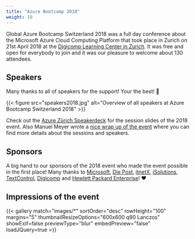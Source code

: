 ```yaml
---
title: "Azure Bootcamp 2018"
weight: 18
---
```


Global Azure Bootcamp Switzerland 2018 was a full day conference about the Microsoft Azure Cloud Computing Platform that took place in Zurich on 21st April 2018 at the [Digicomp Learning Center in Zurich](https://goo.gl/maps/ZDAWVcFCDJVYY52p6). It was free and open for everybody to join and it was our pleasure to welcome about 130 attendees.

## Speakers
Many thanks to all of speakers for the support! Your the best! 🙏

{{< figure src="speakers2018.jpg" alt="Overview of all speakers at Azure Bootcamp Switzerland 2018" >}}

Check out the [Azure Zürich Speakerdeck](https://speakerdeck.com/azurezurich) for the session slides of the 2018 event. Also Manuel Meyer wrote a [nice wrap up of the event](https://www.manuelmeyer.net/2018/08/this-was-global-azure-bootcamp-2018/) where you can find more details about the sessions and speakers.

## Sponsors
A big hand to our sponsors of the 2018 event who made the event possible in the first place! Many thanks to [Microsoft](https://microsoft.ch), [Die Post](https://post.ch), [itnetX](https://itnetx.ch), [iSolutions](https://isolutions.ch), [TextControl](https://www.textcontrol.com), [Digicomp](https://digicomp.ch) and [Hewlett Packard Enterprise](https://www.hpe.com)! ❤️

## Impressions of the event

{{< gallery match="images/*" sortOrder="desc" rowHeight="100" margins="5" thumbnailResizeOptions="600x600 q90 Lanczos" showExif=false previewType="blur" embedPreview="false" loadJQuery=true >}}
